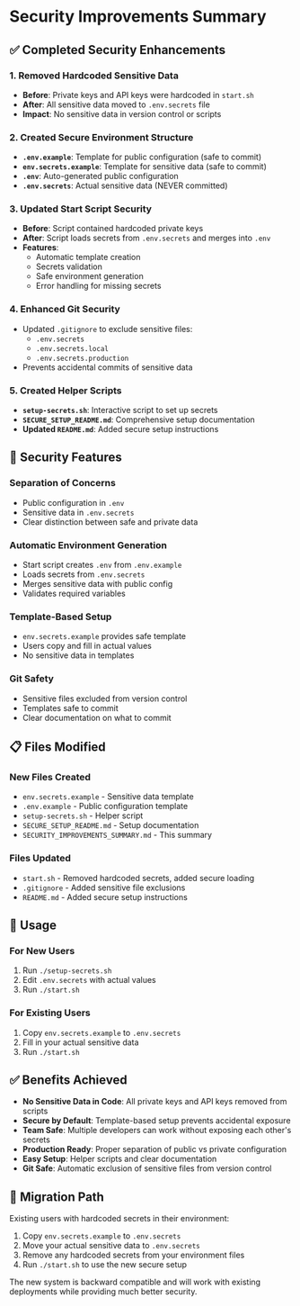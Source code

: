 # Security Improvements Summary

## ✅ Completed Security Enhancements

### 1. Removed Hardcoded Sensitive Data
- **Before**: Private keys and API keys were hardcoded in `start.sh`
- **After**: All sensitive data moved to `.env.secrets` file
- **Impact**: No sensitive data in version control or scripts

### 2. Created Secure Environment Structure
- **`.env.example`**: Template for public configuration (safe to commit)
- **`env.secrets.example`**: Template for sensitive data (safe to commit)
- **`.env`**: Auto-generated public configuration
- **`.env.secrets`**: Actual sensitive data (NEVER committed)

### 3. Updated Start Script Security
- **Before**: Script contained hardcoded private keys
- **After**: Script loads secrets from `.env.secrets` and merges into `.env`
- **Features**:
  - Automatic template creation
  - Secrets validation
  - Safe environment generation
  - Error handling for missing secrets

### 4. Enhanced Git Security
- Updated `.gitignore` to exclude sensitive files:
  - `.env.secrets`
  - `.env.secrets.local`
  - `.env.secrets.production`
- Prevents accidental commits of sensitive data

### 5. Created Helper Scripts
- **`setup-secrets.sh`**: Interactive script to set up secrets
- **`SECURE_SETUP_README.md`**: Comprehensive setup documentation
- **Updated `README.md`**: Added secure setup instructions

## 🔐 Security Features

### Separation of Concerns
- Public configuration in `.env`
- Sensitive data in `.env.secrets`
- Clear distinction between safe and private data

### Automatic Environment Generation
- Start script creates `.env` from `.env.example`
- Loads secrets from `.env.secrets`
- Merges sensitive data with public config
- Validates required variables

### Template-Based Setup
- `env.secrets.example` provides safe template
- Users copy and fill in actual values
- No sensitive data in templates

### Git Safety
- Sensitive files excluded from version control
- Templates safe to commit
- Clear documentation on what to commit

## 📋 Files Modified

### New Files Created
- `env.secrets.example` - Sensitive data template
- `.env.example` - Public configuration template
- `setup-secrets.sh` - Helper script
- `SECURE_SETUP_README.md` - Setup documentation
- `SECURITY_IMPROVEMENTS_SUMMARY.md` - This summary

### Files Updated
- `start.sh` - Removed hardcoded secrets, added secure loading
- `.gitignore` - Added sensitive file exclusions
- `README.md` - Added secure setup instructions

## 🚀 Usage

### For New Users
1. Run `./setup-secrets.sh`
2. Edit `.env.secrets` with actual values
3. Run `./start.sh`

### For Existing Users
1. Copy `env.secrets.example` to `.env.secrets`
2. Fill in your actual sensitive data
3. Run `./start.sh`

## ✅ Benefits Achieved

- **No Sensitive Data in Code**: All private keys and API keys removed from scripts
- **Secure by Default**: Template-based setup prevents accidental exposure
- **Team Safe**: Multiple developers can work without exposing each other's secrets
- **Production Ready**: Proper separation of public vs private configuration
- **Easy Setup**: Helper scripts and clear documentation
- **Git Safe**: Automatic exclusion of sensitive files from version control

## 🔄 Migration Path

Existing users with hardcoded secrets in their environment:
1. Copy `env.secrets.example` to `.env.secrets`
2. Move your actual sensitive data to `.env.secrets`
3. Remove any hardcoded secrets from your environment files
4. Run `./start.sh` to use the new secure setup

The new system is backward compatible and will work with existing deployments while providing much better security. 